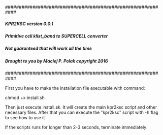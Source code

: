 ############################################################
#####               KPR2KSC version 0.0.1              #####
#####                                                  #####
##### Primitive cell klist_band to SUPERCELL converter #####
#####                                                  #####
#####    Not guaranteed that will work all the time    #####
##### Brought to you by Maciej P. Polak copyright 2016 #####
############################################################

First you have to make the installation file executable with command:

chmod +x install.sh

Then just execute install.sk. It will create the main kpr2ksc script and other necessary files. After that you can execute the "kpr2ksc" script with -h flag to see how to use it

If the scripts runs for longer than 2-3 seconds, terminate immediately
